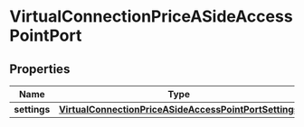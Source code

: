 

# VirtualConnectionPriceASideAccessPointPort


## Properties

| Name | Type | Description | Notes |
|------------ | ------------- | ------------- | -------------|
|**settings** | [**VirtualConnectionPriceASideAccessPointPortSettings**](VirtualConnectionPriceASideAccessPointPortSettings.md) |  |  [optional] |



